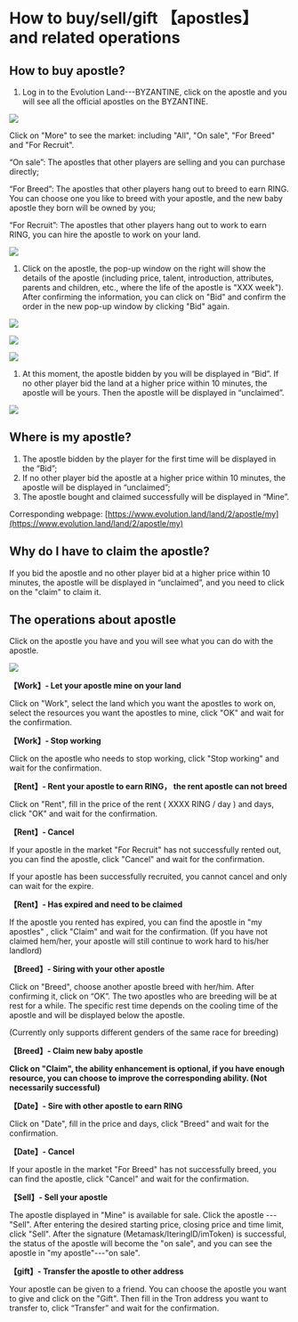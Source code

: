 # How to buy/sell/gift 【apostles】 and related operations

## **How to buy apostle?**

1. Log in to the Evolution Land---BYZANTINE, click on the apostle and you will see all the official apostles on the BYZANTINE.

![](../../.gitbook/assets/tron-trade-apostle-1.png)

Click on "More" to see the market: including "All", "On sale", "For Breed" and "For Recruit".

“On sale”: The apostles that other players are selling and you can purchase directly;

“For Breed”: The apostles that other players hang out to breed to earn RING. You can choose one you like to breed with your apostle, and the new baby apostle they born will be owned by you;

“For Recruit”: The apostles that other players hang out to work to earn RING, you can hire the apostle to work on your land.

![](../../.gitbook/assets/tron-trade-apostle-2.png)

1. Click on the apostle, the pop-up window on the right will show the details of the apostle \(including price, talent, introduction, attributes, parents and children, etc., where the life of the apostle is "XXX week"\). After confirming the information, you can click on "Bid" and confirm the order in the new pop-up window by clicking "Bid" again.

![](../../.gitbook/assets/apostle-talents.png)

![](../../.gitbook/assets/auction-timer.png)

![](../../.gitbook/assets/tron-apostle-bid.png)

1. At this moment, the apostle bidden by you will be displayed in “Bid”. If no other player bid the land at a higher price within 10 minutes, the apostle will be yours. Then the apostle will be displayed in “unclaimed”.

![](../../.gitbook/assets/tron-my-apostles.png)

## **Where is my apostle?**

1. The apostle bidden by the player for the first time will be displayed in the “Bid”;
2. If no other player bid the apostle at a higher price within 10 minutes, the apostle will be displayed in “unclaimed”;
3. The apostle bought and claimed successfully will be displayed in “Mine”.

Corresponding webpage: [https://www.evolution.land/land/2/apostle/my](https://www.evolution.land/land/2/apostle/my)

## **Why do I have to claim the apostle?**

If you bid the apostle and no other player bid at a higher price within 10 minutes, the apostle will be displayed in “unclaimed”, and you need to click on the "claim" to claim it.

## **The operations about apostle**

Click on the apostle you have and you will see what you can do with the apostle.

![](https://evolutionland.zendesk.com/hc/article_attachments/360024987773/mceclip6.png)

**【Work】- Let your apostle mine on your land**

Click on "Work", select the land which you want the apostles to work on, select the resources you want the apostles to mine, click "OK" and wait for the confirmation.

**【Work】- Stop working**

Click on the apostle who needs to stop working, click "Stop working" and wait for the confirmation.

**【Rent】- Rent your apostle to earn RING， the rent apostle can not breed**

Click on "Rent", fill in the price of the rent \( XXXX RING / day \) and days, click "OK" and wait for the confirmation.

**【Rent】- Cancel**

If your apostle in the market "For Recruit" has not successfully rented out, you can find the apostle, click "Cancel" and wait for the confirmation.

If your apostle has been successfully recruited, you cannot cancel and only can wait for the expire.

**【Rent】- Has expired and need to be claimed**

If the apostle you rented has expired, you can find the apostle in "my apostles" , click "Claim" and wait for the confirmation. \(If you have not claimed hem/her, your apostle will still continue to work hard to his/her landlord\)

**【Breed】- Siring with your other apostle**

Click on "Breed", choose another apostle breed with her/him. After confirming it, click on “OK”. The two apostles who are breeding will be at rest for a while. The specific rest time depends on the cooling time of the apostle and will be displayed below the apostle.

\(Currently only supports different genders of the same race for breeding\)

**【Breed】- Claim new baby apostle**

**Click on "Claim", the ability enhancement is optional, if you have enough resource, you can choose to improve the corresponding ability. \(Not necessarily successful\)**

**【Date】- Sire with other apostle to earn RING**

Click on "Date", fill in the price and days, click "Breed" and wait for the confirmation.

**【Date】- Cancel**

If your apostle in the market "For Breed" has not successfully breed, you can find the apostle, click "Cancel" and wait for the confirmation.

**【Sell】- Sell your apostle**

The apostle displayed in "Mine" is available for sale. Click the apostle --- "Sell". After entering the desired starting price, closing price and time limit, click "Sell". After the signature \(Metamask/IteringID/imToken\) is successful, the status of the apostle will become the "on sale", and you can see the apostle in "my apostle"---"on sale".

**【gift】- Transfer the apostle to other address**

Your apostle can be given to a friend. You can choose the apostle you want to give and click on the "Gift". Then fill in the Tron address you want to transfer to, click “Transfer” and wait for the confirmation.

